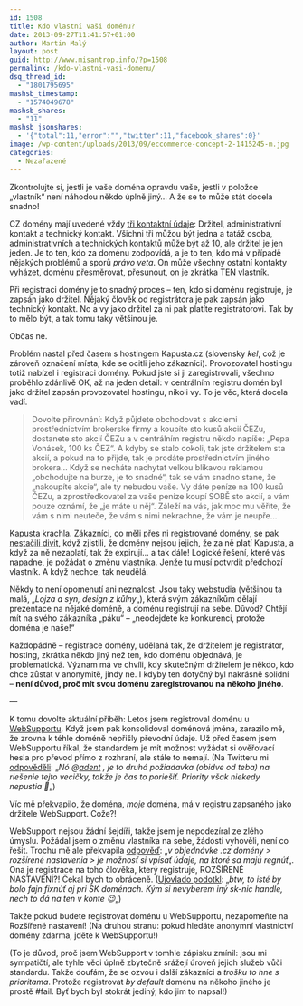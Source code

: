 ```yaml
---
id: 1508
title: Kdo vlastní vaši doménu?
date: 2013-09-27T11:41:57+01:00
author: Martin Malý
layout: post
guid: http://www.misantrop.info/?p=1508
permalink: /kdo-vlastni-vasi-domenu/
dsq_thread_id:
  - "1801795695"
mashsb_timestamp:
  - "1574049678"
mashsb_shares:
  - "11"
mashsb_jsonshares:
  - '{"total":11,"error":"","twitter":11,"facebook_shares":0}'
image: /wp-content/uploads/2013/09/eccommerce-concept-2-1415245-m.jpg
categories:
  - Nezařazené
---
```

Zkontrolujte si, jestli je vaše doména opravdu vaše, jestli v položce &#8222;vlastník&#8220; není náhodou někdo úplně jiný&#8230; A že se to může stát docela snadno!

<!--more-->

CZ domény mají uvedené vždy [tři kontaktní údaje](http://www.nic.cz/page/313/): Držitel, administrativní kontakt a technický kontakt. Všichni tři můžou být jedna a tatáž osoba, administrativních a technických kontaktů může být až 10, ale držitel je jen jeden. Je to ten, kdo za doménu zodpovídá, a je to ten, kdo má v případě nějakých problémů a sporů _právo veta_. On může všechny ostatní kontakty vyházet, doménu přesměrovat, přesunout, on je zkrátka TEN vlastník.

Při registraci domény je to snadný proces &#8211; ten, kdo si doménu registruje, je zapsán jako držitel. Nějaký člověk od registrátora je pak zapsán jako technický kontakt. No a vy jako držitel za ni pak platíte registrátorovi. Tak by to mělo být, a tak tomu taky většinou je.

Občas ne.

Problém nastal před časem s hostingem Kapusta.cz (slovensky _kel_, což je zároveň označení místa, kde se ocitli jeho zákazníci). Provozovatel hostingu totiž nabízel i registraci domény. Pokud jste si ji zaregistrovali, všechno proběhlo zdánlivě OK, až na jeden detail: v centrálním registru domén byl jako držitel zapsán provozovatel hostingu, nikoli vy. To je věc, která docela vadí.

> Dovolte přirovnání: Když půjdete obchodovat s akciemi prostřednictvím brokerské firmy a koupíte sto kusů akcií ČEZu, dostanete sto akcií ČEZu a v centrálním registru někdo napíše: &#8222;Pepa Vonásek, 100 ks ČEZ&#8220;. A kdyby se stalo cokoli, tak jste držitelem sta akcií, a pokud na to přijde, tak je prodáte prostřednictvím jiného brokera&#8230; Když se necháte nachytat velkou blikavou reklamou &#8222;obchodujte na burze, je to snadné&#8220;, tak se vám snadno stane, že &#8222;nakoupíte akcie&#8220;, ale ty nebudou vaše. Vy dáte peníze na 100 kusů ČEZu, a zprostředkovatel za vaše peníze koupí SOBĚ sto akcií, a vám pouze oznámí, že &#8222;je máte u něj&#8220;. Záleží na vás, jak moc mu věříte, že vám s nimi neuteče, že vám s nimi nekrachne, že vám je neupře&#8230;

Kapusta krachla. Zákazníci, co měli přes ni registrované domény, se pak [nestačili divit](https://webtrh.cz/122324-kapusta-prevod-domeny-drzitelem-admin), když zjistili, že domény nejsou jejich, že za ně platí Kapusta, a když za ně nezaplatí, tak že expirují&#8230; a tak dále! Logické řešení, které vás napadne, je požádat o změnu vlastníka. Jenže tu musí potvrdit předchozí vlastník. A když nechce, tak neudělá.

Někdy to není opomenutí ani neznalost. Jsou taky webstudia (většinou ta malá, &#8222;_Lojza a syn, design z kůlny_&#8222;), která svým zákazníkům dělají prezentace na nějaké doméně, a doménu registrují na sebe. Důvod? Chtějí mít na svého zákazníka &#8222;páku&#8220; &#8211; &#8222;neodejdete ke konkurenci, protože doména je naše!&#8220;

Každopádně &#8211; registrace domény, udělaná tak, že držitelem je registrátor, hosting, zkrátka někdo jiný než ten, kdo doménu objednává, je problematická. Význam má ve chvíli, kdy skutečným držitelem je někdo, kdo chce zůstat v anonymitě, jindy ne. I kdyby ten dotyčný byl nakrásně solidní &#8211; **není důvod, proč mít svou doménu zaregistrovanou na někoho jiného**.

&#8212;

K tomu dovolte aktuální příběh: Letos jsem registroval doménu u [WebSupportu](https://www.websupport.cz/). Když jsem pak konsolidoval doménová jména, zarazilo mě, že zrovna k téhle doméně nepřišly převodní údaje. Už před časem jsem WebSupportu říkal, že standardem je mít možnost vyžádat si ověřovací hesla pro převod přímo z rozhraní, ale stále to nemají. (Na Twitteru mi [odpověděli](http://twitter.com/websupport_sk/status/383184134534733824): &#8222;_Nó @[adent](https://hootsuite.com/dashboard# "adent") , je to druhá požiadavka (obidve od teba) na riešenie tejto vecičky, takže je čas to poriešiť. Priority však niekedy nepustia 🙁_&#8222;)

Víc mě překvapilo, že doména, _moje_ doména, má v registru zapsaného jako držitele WebSupport. Cože?!

WebSupport nejsou žádní šejdíři, takže jsem je nepodezíral ze zlého úmyslu. Požádal jsem o změnu vlastníka na sebe, žádosti vyhověli, není co řešit. Trochu mě ale překvapila [odpověď](http://twitter.com/websupport_sk/status/383160491939348480): &#8222;_v objednávke .cz domény > rozšírené nastavenia > je možnosť si vpísať údaje, na ktoré sa majú regnúť_&#8222;. Ona je registrace na toho člověka, který registruje, ROZŠÍŘENÉ NASTAVENÍ?! Čekal bych to obráceně. ([Ujovlado podotkl](http://twitter.com/ujovlado/status/383267908618829824): &#8222;_btw, to isté by bolo fajn fixnúť aj pri SK doménach. Kým si nevyberem iný sk-nic handle, nech to dá na ten v konte 😉_&#8222;)

Takže pokud budete registrovat doménu u WebSupportu, nezapomeňte na Rozšířené nastavení! (Na druhou stranu: pokud hledáte anonymní vlastnictví domény zdarma, jděte k WebSupportu!)

(To je důvod, proč jsem WebSupport v tomhle zápisku zmínil: jsou mi sympatičtí, ale tyhle věci úplně zbytečně srážejí úroveň jejich služeb vůči standardu. Takže doufám, že se ozvou i další zákazníci a _trošku to hne s prioritama_. Protože registrovat _by default_ doménu na někoho jiného je prostě #fail. Byť bych byl stokrát jediný, kdo jim to napsal!)